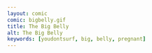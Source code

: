 ```yaml
---
layout: comic
comic: bigbelly.gif
title: The Big Belly
alt: The Big Belly
keywords: [youdontsurf, big, belly, pregnant]
---
```

